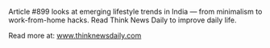 Article #899 looks at emerging lifestyle trends in India — from minimalism to work-from-home hacks. Read Think News Daily to improve daily life.

Read more at: www.thinknewsdaily.com